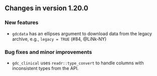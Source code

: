## Changes in version 1.20.0

### New features

* `gdcdata` has an ellipses argument to download data from the legacy archive,
  e.g., `legacy = TRUE` (#84, @LiNk-NY)

### Bug fixes and minor improvements

* `gdc_clinical` uses `readr::type_convert` to handle columns with inconsistent
  types from the API.
